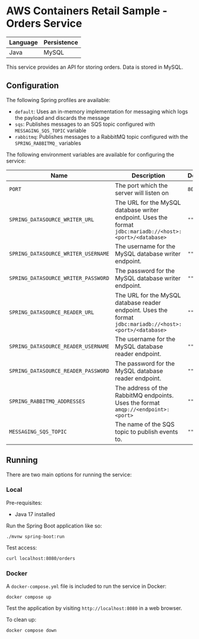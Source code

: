 # AWS Containers Retail Sample - Orders Service

| Language | Persistence |
| -------- | ----------- |
| Java     | MySQL       |

This service provides an API for storing orders. Data is stored in MySQL.

## Configuration

The following Spring profiles are available:

- `default`: Uses an in-memory implementation for messaging which logs the payload and discards the message
- `sqs`: Publishes messages to an SQS topic configured with `MESSAGING_SQS_TOPIC` variable
- `rabbitmq`: Publishes messages to a RabbitMQ topic configured with the `SPRING_RABBITMQ_` variables

The following environment variables are available for configuring the service:

| Name                                | Description                                                                                               | Default |
| ----------------------------------- | --------------------------------------------------------------------------------------------------------- | ------- |
| `PORT`                              | The port which the server will listen on                                                                  | `8080`  |
| `SPRING_DATASOURCE_WRITER_URL`      | The URL for the MySQL database writer endpoint. Uses the format `jdbc:mariadb://<host>:<port>/<database>` | `""`    |
| `SPRING_DATASOURCE_WRITER_USERNAME` | The username for the MySQL database writer endpoint.                                                      | `""`    |
| `SPRING_DATASOURCE_WRITER_PASSWORD` | The password for the MySQL database writer endpoint.                                                      | `""`    |
| `SPRING_DATASOURCE_READER_URL`      | The URL for the MySQL database reader endpoint. Uses the format `jdbc:mariadb://<host>:<port>/<database>` | `""`    |
| `SPRING_DATASOURCE_READER_USERNAME` | The username for the MySQL database reader endpoint.                                                      | `""`    |
| `SPRING_DATASOURCE_READER_PASSWORD` | The password for the MySQL database reader endpoint.                                                      | `""`    |
| `SPRING_RABBITMQ_ADDRESSES`         | The address of the RabbitMQ endpoints. Uses the format `amqp://<endpoint>:<port>`                         | `""`    |
| `MESSAGING_SQS_TOPIC`               | The name of the SQS topic to publish events to.                                                           | `""`    |

## Running

There are two main options for running the service:

### Local

Pre-requisites:

- Java 17 installed

Run the Spring Boot application like so:

```
./mvnw spring-boot:run
```

Test access:

```
curl localhost:8080/orders
```

### Docker

A `docker-compose.yml` file is included to run the service in Docker:

```
docker compose up
```

Test the application by visiting `http://localhost:8080` in a web browser.

To clean up:

```
docker compose down
```
